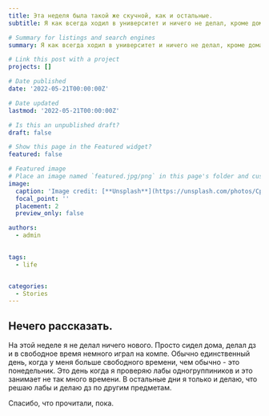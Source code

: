 ```yaml
---
title: Эта неделя была такой же скучной, как и остальные.
subtitle: Я как всегда ходил в университет и ничего не делал, кроме домашки.

# Summary for listings and search engines
summary: Я как всегда ходил в университет и ничего не делал, кроме домашки.

# Link this post with a project
projects: []

# Date published
date: '2022-05-21T00:00:00Z'

# Date updated
lastmod: '2022-05-21T00:00:00Z'

# Is this an unpublished draft?
draft: false

# Show this page in the Featured widget?
featured: false

# Featured image
# Place an image named `featured.jpg/png` in this page's folder and customize its options here.
image:
  caption: 'Image credit: [**Unsplash**](https://unsplash.com/photos/CpkOjOcXdUY)'
  focal_point: ''
  placement: 2
  preview_only: false

authors:
  - admin
  

tags:
  - life


categories:
  - Stories
---
```


## Нечего рассказать.

На этой неделе я не делал ничего нового. Просто сидел дома, делал дз и в свободное время немного играл на компе. Обычно единственный день, когда у меня больше свободного времени, чем обычно - это понедельник. Это день когда я проверяю лабы одногруппиников и это занимает не так много времени. В остальные дни я только и делаю, что решаю лабы и делаю дз по другим предметам.

Спасибо, что прочитали, пока.


